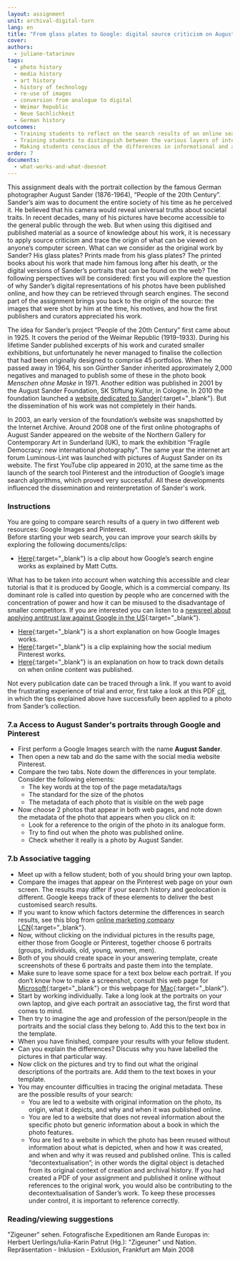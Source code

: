 ```yaml
---
layout: assignment
unit: archival-digital-turn
lang: en
title: "From glass plates to Google: digital source criticism on August Sander’s \"People of the 20th Century\""
cover:
authors:
  - juliane-tatarinov
tags:
  - photo history
  - media history
  - art history
  - history of technology
  - re-use of images
  - conversion from analogue to digital
  - Weimar Republic
  - Neue Sachlichkeit
  - German history
outcomes:
  - Training students to reflect on the search results of an online search and how this is determined by the properties of the search engine
  - Training students to distinguish between the various layers of interpretation when applying source criticism to analogue photos that have been published online
  - Making students conscious of the differences in informational and artefactual value between the analogue and digital source.
order: 7
documents:
  - what-works-and-what-doesnot
---
```


This assignment deals with the portrait collection by the famous German photographer August Sander (1876-1964), “People of the 20th Century”. Sander’s aim was to document the entire society of his time as he perceived it. He believed that his camera would reveal universal truths about societal traits. In recent decades, many of his pictures have become accessible to the general public through the web. But when using this digitised and published material as a source of knowledge about his work, it is necessary to apply source criticism and trace the origin of what can be viewed on anyone’s computer screen. What can we consider as the original work by Sander? His glass plates? Prints made from his glass plates? The printed books about his work that made him famous long after his death, or the digital versions of Sander’s portraits that can be found on the web? The following perspectives will be considered: first you will explore the question of why Sander’s digital representations of his photos have been published online, and how they can be retrieved through search engines. The second part of the assignment brings you back to the origin of the source: the images that were shot by him at the time, his motives, and how the first publishers and curators appreciated his work.  

The idea for Sander’s project “People of the 20th Century” first came about in 1925. It covers the period of the Weimar Republic (1919-1933). During his lifetime Sander published excerpts of his work and curated smaller exhibitions, but unfortunately he never managed to finalise the collection that had been originally designed to comprise 45 portfolios. When he passed away in 1964, his son Günther Sander inherited approximately 2,000 negatives and managed to publish some of these in the photo book *Menschen ohne Maske* in 1971. Another edition was published in 2001 by the August Sander Foundation, SK Stiftung Kultur, in Cologne. In 2010 the foundation launched a [website dedicated to Sander](http://augustsander.org/md20jh/){:target="_blank"}. But the dissemination of his work was not completely in their hands.  

In 2003, an early version of the foundation’s website was snapshotted by the Internet Archive. Around 2008 one of the first online photographs of August Sander appeared on the website of the Northern Gallery for Contemporary Art in Sunderland (UK), to mark the exhibition “Fragile Democracy: new international photography”. The same year the internet art forum Luminous-Lint was launched with pictures of August Sander on its website. The first YouTube clip appeared in 2010, at the same time as the launch of the search tool Pinterest and the introduction of Google’s image search algorithms, which proved very successful. All these developments influenced the dissemination and reinterpretation of Sander's work.

<!-- more -->

<!-- briefing-student -->

### Instructions
<!-- section-contents -->

You are going to compare search results of a query in two different web resources: Google Images and Pinterest.   
Before starting your web search, you can improve your search skills by exploring the following documents/clips: 
- [Here](https://youtu.be/BNHR6IQJGZs){:target="_blank"} is a clip about how Google’s search engine works as explained by Matt Cutts.

What has to be taken into account when watching this accessible and clear tutorial is that it is produced by Google, which is a commercial company. Its dominant role is called into question by people who are concerned with the concentration of power and how it can be misused to the disadvantage of smaller competitors. If you are interested you can listen to a [newsreel about applying antitrust law against Google in the US](https://www.bloomberg.com/news/videos/2018-05-22/google-s-illegal-search-gets-prime-time-tv-treatment-video){:target="_blank"}.

- [Here](https://youtu.be/oJzD4vF5dFA){:target="_blank"} is a short explanation on how Google Images works. 
- [Here](https://youtu.be/oJzD4vF5dFA){:target="_blank"} is a clip explaining how the social medium Pinterest works.  
- [Here](https://www.makeuseof.com/tag/find-date-published-post-insanely-simple-tips/){:target="_blank"} is an explanation on how to track down details on when online content was published.   

Not every publication date can be traced through a link. If you want to avoid the frustrating experience of trial and error, first take a look at this PDF [cit](what-works-and-what-does-not), in which the tips explained above have successfully been applied to a photo from Sander’s collection.

<!-- section -->

### 7.a Access to August Sander's portraits through Google and Pinterest
<!-- section-contents -->

- First perform a Google Images search with the name **August Sander**.
- Then open a new tab and do the same with the social media website Pinterest.
- Compare the two tabs. Note down the differences in your template. Consider the following elements:
  - The key words at the top of the page metadata/tags
  - The standard for the size of the photos
  - The metadata of each photo that is visible on the web page
- Now choose 2 photos that appear in both web pages, and note down the metadata of the photo that appears when you click on it:
  - Look for a reference to the origin of the photo in its analogue form.
  - Try to find out when the photo was published online.
  - Check whether it really is a photo by August Sander.

<!-- section -->

### 7.b Associative tagging
<!-- section-contents -->

- Meet up with a fellow student; both of you should bring your own laptop.
- Compare the images that appear on the Pinterest web page on your own screen. The results may differ if your search history and geolocation is different. Google keeps track of these elements to deliver the best customised search results.  
- If you want to know which factors determine the differences in search results, see this blog from [online marketing company LCN](https://www.lcn.com/blog/get-different-results-google-vs-location-users/){:target="_blank"}.
- Now, without clicking on the individual pictures in the results page, either those from Google or Pinterest, together choose 6 portraits (groups, individuals, old, young, women, men).
- Both of you should create space in your answering template, create screenshots of these 6 portraits and paste them into the template.
- Make sure to leave some space for a text box below each portrait. If you don’t know how to make a screenshot, consult this web page for [Microsoft](https://support.microsoft.com/en-us/help/13776/windows-use-snipping-tool-to-capture-screenshots){:target="_blank"} or this webpage for [Mac](https://support.apple.com/en-us/HT201361#earlier){:target="_blank"}.
- Start by working individually. Take a long look at the portraits on your own laptop, and give each portrait an associative tag, the first word that comes to mind.
- Then try to imagine the age and profession of the person/people in the portraits and the social class they belong to. Add this to the text box in the template. 
- When you have finished, compare your results with your fellow student.
- Can you explain the differences? Discuss why you have labelled the pictures in that particular way.
- Now click on the pictures and try to find out what the original descriptions of the portraits are. Add them to the text boxes in your template.
- You may encounter difficulties in tracing the original metadata. These are the possible results of your search:  
  - You are led to a website with original information on the photo, its origin, what it depicts, and why and when it was published online.
  - You are led to a website that does not reveal information about the specific photo but generic information about a book in which the photo features.
  - You are led to a website in which the photo has been reused without information about what is depicted, when and how it was created, and when and why it was reused and published online. This is called “decontextualisation”; in other words the digital object is detached from its original context of creation and archival history. If you had created a PDF of your assignment and published it online without references to the original work, you would also be contributing to the decontextualisation of Sander’s work. To keep these processes under control, it is important to reference correctly.  

<!-- section -->

### Reading/viewing suggestions
<!-- section-contents -->

"Zigeuner" sehen. Fotografische Expeditionen am Rande Europas
in: Herbert Uerlings/Iulia-Karin Patrut (Hg.): "Zigeuner" und Nation. Repräsentation - Inklusion - Exklusion, Frankfurt am Main 2008

<!-- briefing-teacher -->

